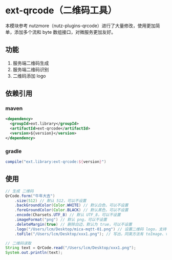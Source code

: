 # ext-qrcode（二维码工具）

本模块参考 nutzmore（nutz-plugins-qrcode）进行了大量修改，使用更加简单，添加多个流和 byte 数组接口，对微服务更加友好。

## 功能
1. 服务端二维码生成
2. 服务端二维码识别
3. 二维码添加 logo

## 依赖引用
### maven
```xml
<dependency>
  <groupId>ext.library</groupId>
  <artifactId>ext-qrcode</artifactId>
  <version>${version}</version>
</dependency>
```

### gradle
```groovy
compile("ext.library:ext-qrcode:${version}")
```

## 使用
```java
// 生成 二维码
QrCode.form("牛年大吉")
    .size(512) // 默认 512，可以不设置
    .backGroundColor(Color.WHITE) // 默认白色，可以不设置
    .foreGroundColor(Color.BLACK) // 默认黑色，可以不设置
    .encode(Charsets.UTF_8) // 默认 UTF_8，可以不设置
    .imageFormat("png") // 默认 png，可以不设置
    .deleteMargin(true) // 删除白边，默认为 true，可以不设置
    .logo("/Users/lcm/Desktop/mica-mqtt-01.png") // 设置二维码 logo，支持 URL 远程图片、文件和流
    .toFile("/Users/lcm/Desktop/xxx1.png"); // 写出，同类方法有 toImage、toStream、toBytes

// 二维码读取
String text = QrCode.read("/Users/lcm/Desktop/xxx1.png");
System.out.println(text);
```
